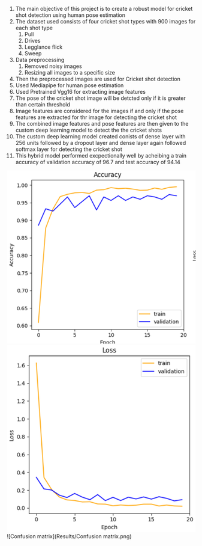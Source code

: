 1. The main objective of this project is to  create a robust model for cricket shot detection using human pose estimation 
2. The dataset used consists of four cricket shot types with 900 images for each shot type
      1. Pull
      2. Drives
      3. Legglance flick
      4. Sweep
3. Data preprocessing
   1. Removed noisy images
   2. Resizing all images to a specific size
4. Then the preprocessed images are used for Cricket shot detection
5. Used Mediapipe for human pose estimation
6. Used Pretrained Vgg16 for extracting image features
7. The pose of the cricket shot image will be detcted only if it is greater than certain threshold
8. Image features are considered for the images if and only if the pose features are extracted for thr image for detecting the cricket shot
9. The combined image features and pose features are then given to the custom deep learning model to detect the the cricket shots
10. The custom deep learning model created conists of dense layer with 256 units followed by a dropout  layer and dense layer again followed softmax layer for detecting the cricket shot
11. This hybrid model performed excpectionally well by acheibing a train accuracy of validation accuracy of 96.7 and test accuracy of 94.14

![Accuracy graph](Results/Accuracy.png)
![Loss graph](Results/Loss.png)
![Confusion matrix](Results/Confusion matrix.png)
   

   
